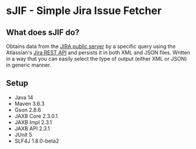 # sJIF - Simple Jira Issue Fetcher

## What does sJIF do?
Obtains data from the [JIRA public server](https://jira.atlassian.com/) by a specific query using the Atlassian's [Jira REST API](https://developer.atlassian.com/server/jira/platform/jira-rest-api-examples/) and persists it in both XML and JSON files. 
Written in a way that you can easily select the type of output (either XML or JSON) in generic manner.
 
## Setup
* Java 14
* Maven 3.6.3
* Gson 2.8.6
* JAXB Core 2.3.0.1
* JAXB Impl 2.3.1
* JAXB API 2.3.1
* JUnit 5
* SLF4J 1.8.0-beta2

 
